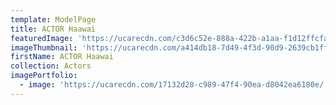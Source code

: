```yaml
---
template: ModelPage
title: ACTOR Haawai
featuredImage: 'https://ucarecdn.com/c3d6c52e-888a-422b-a1aa-f1d12ffcfafa/'
imageThumbnail: 'https://ucarecdn.com/a414db18-7d49-4f3d-90d9-2639cb1ff54e/'
firstName: ACTOR Haawai
collection: Actors
imagePortfolio:
  - image: 'https://ucarecdn.com/17132d28-c989-47f4-90ea-d8042ea6180e/'
---
```


